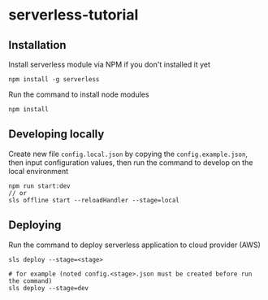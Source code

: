 # serverless-tutorial
## Installation
Install serverless module via NPM if you don't installed it yet
```
npm install -g serverless
```

Run the command to install node modules
```
npm install
```

## Developing locally
Create new file `config.local.json` by copying the `config.example.json`, then input configuration values, then run the command to develop on the local environment
```
npm run start:dev
// or
sls offline start --reloadHandler --stage=local
```
 
## Deploying
Run the command to deploy serverless application to cloud provider (AWS)
```
sls deploy --stage=<stage>

# for example (noted config.<stage>.json must be created before run the command)
sls deploy --stage=dev
```